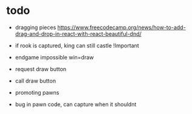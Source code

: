 # todo



- dragging  pieces https://www.freecodecamp.org/news/how-to-add-drag-and-drop-in-react-with-react-beautiful-dnd/

- if rook is captured, king can still castle !Important
- endgame impossible win=draw

- request draw button
- call draw button

- promoting pawns

- bug in pawn code, can capture when it shouldnt